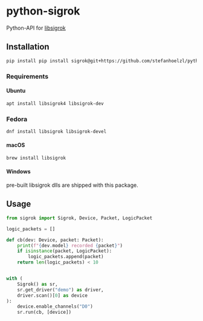 # python-sigrok

Python-API for [libsigrok](https://sigrok.org/wiki/Libsigrok)

## Installation
```bash
pip install pip install sigrok@git+https://github.com/stefanhoelzl/python-sigrok/
```

### Requirements
#### Ubuntu
```bash
apt install libsigrok4 libsigrok-dev
```

### Fedora
```bash
dnf install libsigrok libsigrok-devel
```

#### macOS
```bash
brew install libsigrok
```

#### Windows
pre-built libsigrok dlls are shipped with this package.

## Usage
```python
from sigrok import Sigrok, Device, Packet, LogicPacket

logic_packets = []

def cb(dev: Device, packet: Packet):
    print(f"{dev.model} recorded {packet}")
    if isinstance(packet, LogicPacket):
        logic_packets.append(packet)
    return len(logic_packets) < 10


with (
    Sigrok() as sr,
    sr.get_driver("demo") as driver,
    driver.scan()[0] as device
):
    device.enable_channels("D0")
    sr.run(cb, [device])
```
